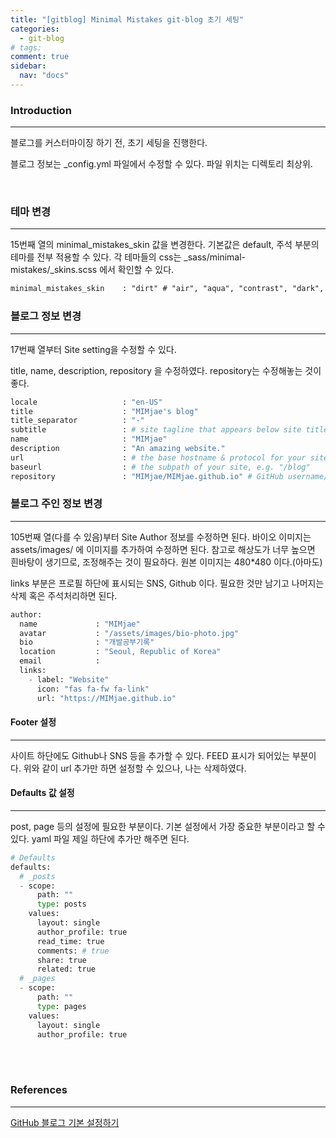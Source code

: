 ```yaml
---
title: "[gitblog] Minimal Mistakes git-blog 초기 세팅"
categories:
  - git-blog
# tags:
comment: true
sidebar:
  nav: "docs"
---
```


### Introduction
--- 

블로그를 커스터마이징 하기 전, 초기 세팅을 진행한다.

블로그 정보는 _config.yml 파일에서 수정할 수 있다. 파일 위치는 디렉토리 최상위.

<br>

### 테마 변경
---

15번째 열의 minimal_mistakes_skin 값을 변경한다. 기본값은 default, 주석 부분의 테마를 전부 적용할 수 있다. 각 테마들의 css는 _sass/minimal-mistakes/_skins.scss 에서 확인할 수 있다.

```html
minimal_mistakes_skin    : "dirt" # "air", "aqua", "contrast", "dark", "dirt", "neon", "mint", "plum", "sunrise"
```

### 블로그 정보 변경
---

17번째 열부터 Site setting을 수정할 수 있다.

title, name, description, repository 을 수정하였다. repository는 수정해놓는 것이 좋다. 

```python
locale                   : "en-US"
title                    : "MIMjae's blog"
title_separator          : "-"
subtitle                 : # site tagline that appears below site title in masthead
name                     : "MIMjae"
description              : "An amazing website."
url                      : # the base hostname & protocol for your site e.g. "https://mmistakes.github.io"
baseurl                  : # the subpath of your site, e.g. "/blog"
repository               : "MIMjae/MIMjae.github.io" # GitHub username/repo-name e.g. "mmistakes/minimal-mistakes"
```

### 블로그 주인 정보 변경
---

105번째 열(다를 수 있음)부터 Site Author 정보를 수정하면 된다.
바이오 이미지는 assets/images/ 에 이미지를 추가하여 수정하면 된다. 참고로 해상도가 너무 높으면 흰바탕이 생기므로, 조정해주는 것이 필요하다. 원본 이미지는 480*480 이다.(아마도)

links 부분은 프로필 하단에 표시되는 SNS, Github 이다. 필요한 것만 남기고 나머지는 삭제 혹은 주석처리하면 된다.

```python
author:
  name             : "MIMjae"
  avatar           : "/assets/images/bio-photo.jpg"
  bio              : "개발공부기록"
  location         : "Seoul, Republic of Korea"
  email            :
  links:
    - label: "Website"
      icon: "fas fa-fw fa-link"
      url: "https://MIMjae.github.io"
```

#### Footer 설정
---

사이트 하단에도 Github나 SNS 등을 추가할 수 있다. FEED 표시가 되어있는 부분이다.
위와 같이 url 추가만 하면 설정할 수 있으나, 나는 삭제하였다.

#### Defaults 값 설정
---

post, page 등의 설정에 필요한 부분이다. 기본 설정에서 가장 중요한 부분이라고 할 수 있다. yaml 파일 제일 하단에 추가만 해주면 된다. 

```python
# Defaults
defaults:
  # _posts
  - scope:
      path: ""
      type: posts
    values:
      layout: single
      author_profile: true
      read_time: true
      comments: # true
      share: true
      related: true
  # _pages
  - scope:
      path: ""
      type: pages
    values:
      layout: single
      author_profile: true
```

<br><br>

### References
--- 
[GitHub 블로그 기본 설정하기](https://devinlife.com/howto%20github%20pages/blog-config/)



<br><br>